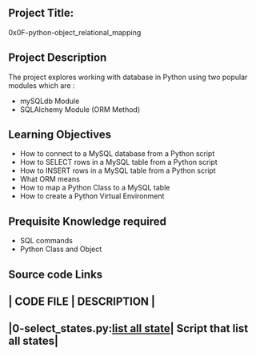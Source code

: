 ## Project Title:
0x0F-python-object_relational_mapping

## Project Description
The project explores working with database in Python using two popular modules which are :
* mySQLdb Module
* SQLAlchemy Module (ORM Method)

## Learning Objectives
* How to connect to a MySQL database from a Python script
* How to SELECT rows in a MySQL table from a Python script
* How to INSERT rows in a MySQL table from a Python script
* What ORM means
* How to map a Python Class to a MySQL table
* How to create a Python Virtual Environment

## Prequisite Knowledge required
* SQL commands
* Python Class and Object

## Source code Links
| CODE FILE | DESCRIPTION |
---------------------------
|**0-select_states.py:**[list all state](./0-select_states.py)| Script that list all states|
------------------------------------------------------------------------------